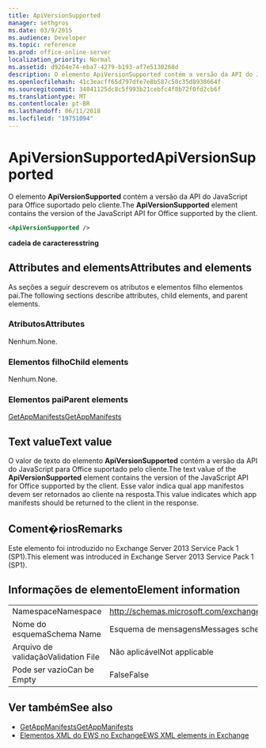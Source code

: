 ```yaml
---
title: ApiVersionSupported
manager: sethgros
ms.date: 03/9/2015
ms.audience: Developer
ms.topic: reference
ms.prod: office-online-server
localization_priority: Normal
ms.assetid: d9264e74-eba7-4279-b193-af7e5130268d
description: O elemento ApiVersionSupported contém a versão da API do JavaScript para Office suportado pelo cliente.
ms.openlocfilehash: 41c3eacff65d797dfe7e8b587c50c35d8938664f
ms.sourcegitcommit: 34041125dc8c5f993b21cebfc4f8b72f0fd2cb6f
ms.translationtype: MT
ms.contentlocale: pt-BR
ms.lasthandoff: 06/11/2018
ms.locfileid: "19751094"
---
```

# <a name="apiversionsupported"></a><span data-ttu-id="22eb5-103">ApiVersionSupported</span><span class="sxs-lookup"><span data-stu-id="22eb5-103">ApiVersionSupported</span></span>

<span data-ttu-id="22eb5-104">O elemento **ApiVersionSupported** contém a versão da API do JavaScript para Office suportado pelo cliente.</span><span class="sxs-lookup"><span data-stu-id="22eb5-104">The **ApiVersionSupported** element contains the version of the JavaScript API for Office supported by the client.</span></span> 
  
```XML
<ApiVersionSupported />
```

 <span data-ttu-id="22eb5-105">**cadeia de caracteres**</span><span class="sxs-lookup"><span data-stu-id="22eb5-105">**string**</span></span>
## <a name="attributes-and-elements"></a><span data-ttu-id="22eb5-106">Attributes and elements</span><span class="sxs-lookup"><span data-stu-id="22eb5-106">Attributes and elements</span></span>

<span data-ttu-id="22eb5-107">As seções a seguir descrevem os atributos e elementos filho elementos pai.</span><span class="sxs-lookup"><span data-stu-id="22eb5-107">The following sections describe attributes, child elements, and parent elements.</span></span>
  
### <a name="attributes"></a><span data-ttu-id="22eb5-108">Atributos</span><span class="sxs-lookup"><span data-stu-id="22eb5-108">Attributes</span></span>

<span data-ttu-id="22eb5-109">Nenhum.</span><span class="sxs-lookup"><span data-stu-id="22eb5-109">None.</span></span>
  
### <a name="child-elements"></a><span data-ttu-id="22eb5-110">Elementos filho</span><span class="sxs-lookup"><span data-stu-id="22eb5-110">Child elements</span></span>

<span data-ttu-id="22eb5-111">Nenhum.</span><span class="sxs-lookup"><span data-stu-id="22eb5-111">None.</span></span>
  
### <a name="parent-elements"></a><span data-ttu-id="22eb5-112">Elementos pai</span><span class="sxs-lookup"><span data-stu-id="22eb5-112">Parent elements</span></span>

[<span data-ttu-id="22eb5-113">GetAppManifests</span><span class="sxs-lookup"><span data-stu-id="22eb5-113">GetAppManifests</span></span>](getappmanifests.md)
  
## <a name="text-value"></a><span data-ttu-id="22eb5-114">Text value</span><span class="sxs-lookup"><span data-stu-id="22eb5-114">Text value</span></span>

<span data-ttu-id="22eb5-115">O valor de texto do elemento **ApiVersionSupported** contém a versão da API do JavaScript para Office suportado pelo cliente.</span><span class="sxs-lookup"><span data-stu-id="22eb5-115">The text value of the **ApiVersionSupported** element contains the version of the JavaScript API for Office supported by the client.</span></span> <span data-ttu-id="22eb5-116">Esse valor indica qual app manifestos devem ser retornados ao cliente na resposta.</span><span class="sxs-lookup"><span data-stu-id="22eb5-116">This value indicates which app manifests should be returned to the client in the response.</span></span> 
  
## <a name="remarks"></a><span data-ttu-id="22eb5-117">Coment�rios</span><span class="sxs-lookup"><span data-stu-id="22eb5-117">Remarks</span></span>

<span data-ttu-id="22eb5-118">Este elemento foi introduzido no Exchange Server 2013 Service Pack 1 (SP1).</span><span class="sxs-lookup"><span data-stu-id="22eb5-118">This element was introduced in Exchange Server 2013 Service Pack 1 (SP1).</span></span>
  
## <a name="element-information"></a><span data-ttu-id="22eb5-119">Informações de elemento</span><span class="sxs-lookup"><span data-stu-id="22eb5-119">Element information</span></span>

|||
|:-----|:-----|
|<span data-ttu-id="22eb5-120">Namespace</span><span class="sxs-lookup"><span data-stu-id="22eb5-120">Namespace</span></span>  <br/> | http://schemas.microsoft.com/exchange/services/2006/messages  <br/> |
|<span data-ttu-id="22eb5-121">Nome do esquema</span><span class="sxs-lookup"><span data-stu-id="22eb5-121">Schema Name</span></span>  <br/> |<span data-ttu-id="22eb5-122">Esquema de mensagens</span><span class="sxs-lookup"><span data-stu-id="22eb5-122">Messages schema</span></span>  <br/> |
|<span data-ttu-id="22eb5-123">Arquivo de validação</span><span class="sxs-lookup"><span data-stu-id="22eb5-123">Validation File</span></span>  <br/> |<span data-ttu-id="22eb5-124">Não aplicável</span><span class="sxs-lookup"><span data-stu-id="22eb5-124">Not applicable</span></span>  <br/> |
|<span data-ttu-id="22eb5-125">Pode ser vazio</span><span class="sxs-lookup"><span data-stu-id="22eb5-125">Can be Empty</span></span>  <br/> |<span data-ttu-id="22eb5-126">False</span><span class="sxs-lookup"><span data-stu-id="22eb5-126">False</span></span>  <br/> |
   
## <a name="see-also"></a><span data-ttu-id="22eb5-127">Ver também</span><span class="sxs-lookup"><span data-stu-id="22eb5-127">See also</span></span>

- [<span data-ttu-id="22eb5-128">GetAppManifests</span><span class="sxs-lookup"><span data-stu-id="22eb5-128">GetAppManifests</span></span>](getappmanifests.md)
- [<span data-ttu-id="22eb5-129">Elementos XML do EWS no Exchange</span><span class="sxs-lookup"><span data-stu-id="22eb5-129">EWS XML elements in Exchange</span></span>](ews-xml-elements-in-exchange.md)

